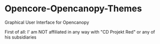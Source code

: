# Opencore-Opencanopy-Themes
Graphical User Interface for Opencanopy


First of all: I' am NOT affiliated in any way with "CD Projekt Red" or any of his subsidiaries
